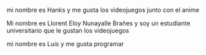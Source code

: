 




mi nombre es Hanks y me gusta los videojuegos junto con el anime




Mi nombre es Llorent Eloy Nunayalle Brañes y soy un estudiante universitario que le gustan los videojuegos

mi nombre es Luis y me gusta programar

